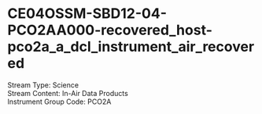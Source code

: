 # CE04OSSM-SBD12-04-PCO2AA000-recovered_host-pco2a_a_dcl_instrument_air_recovered

Stream Type: Science<br>
Stream Content: In-Air Data Products<br>
Instrument Group Code: PCO2A<br>
